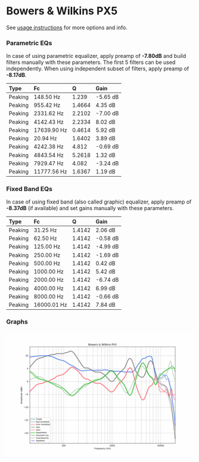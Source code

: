 # Bowers & Wilkins PX5
See [usage instructions](https://github.com/jaakkopasanen/AutoEq#usage) for more options and info.

### Parametric EQs
In case of using parametric equalizer, apply preamp of **-7.80dB** and build filters manually
with these parameters. The first 5 filters can be used independently.
When using independent subset of filters, apply preamp of **-8.17dB**.

| Type    | Fc          |      Q | Gain     |
|:--------|:------------|:-------|:---------|
| Peaking | 148.50 Hz   | 1.239  | -5.65 dB |
| Peaking | 955.42 Hz   | 1.4664 | 4.35 dB  |
| Peaking | 2331.62 Hz  | 2.2102 | -7.00 dB |
| Peaking | 4142.43 Hz  | 2.2334 | 8.02 dB  |
| Peaking | 17639.90 Hz | 0.4614 | 5.92 dB  |
| Peaking | 20.94 Hz    | 1.6402 | 3.89 dB  |
| Peaking | 4242.38 Hz  | 4.812  | -0.69 dB |
| Peaking | 4843.54 Hz  | 5.2618 | 1.32 dB  |
| Peaking | 7929.47 Hz  | 4.082  | -3.24 dB |
| Peaking | 11777.56 Hz | 1.6367 | 1.19 dB  |

### Fixed Band EQs
In case of using fixed band (also called graphic) equalizer, apply preamp of **-8.37dB**
(if available) and set gains manually with these parameters.

| Type    | Fc          |      Q | Gain     |
|:--------|:------------|:-------|:---------|
| Peaking | 31.25 Hz    | 1.4142 | 2.06 dB  |
| Peaking | 62.50 Hz    | 1.4142 | -0.58 dB |
| Peaking | 125.00 Hz   | 1.4142 | -4.99 dB |
| Peaking | 250.00 Hz   | 1.4142 | -1.69 dB |
| Peaking | 500.00 Hz   | 1.4142 | 0.42 dB  |
| Peaking | 1000.00 Hz  | 1.4142 | 5.42 dB  |
| Peaking | 2000.00 Hz  | 1.4142 | -6.74 dB |
| Peaking | 4000.00 Hz  | 1.4142 | 6.99 dB  |
| Peaking | 8000.00 Hz  | 1.4142 | -0.66 dB |
| Peaking | 16000.01 Hz | 1.4142 | 7.84 dB  |

### Graphs
![](./Bowers%20&%20Wilkins%20PX5.png)